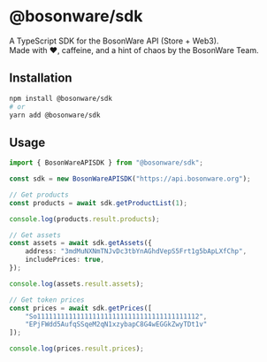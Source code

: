 # @bosonware/sdk

A TypeScript SDK for the BosonWare API (Store + Web3).  
Made with ❤️, caffeine, and a hint of chaos by the BosonWare Team.

## Installation

```bash
npm install @bosonware/sdk
# or
yarn add @bosonware/sdk
```

## Usage

```ts
import { BosonWareAPISDK } from "@bosonware/sdk";

const sdk = new BosonWareAPISDK("https://api.bosonware.org");

// Get products
const products = await sdk.getProductList(1);

console.log(products.result.products);

// Get assets
const assets = await sdk.getAssets({
    address: "3mdMuNXNmTNJvDc3tbYnAGhdVepS5Frt1g5bApLXfChp",
    includePrices: true,
});

console.log(assets.result.assets);

// Get token prices
const prices = await sdk.getPrices([
    "So11111111111111111111111111111111111111112",
    "EPjFWdd5AufqSSqeM2qN1xzybapC8G4wEGGkZwyTDt1v"
]);

console.log(prices.result.prices);
````
